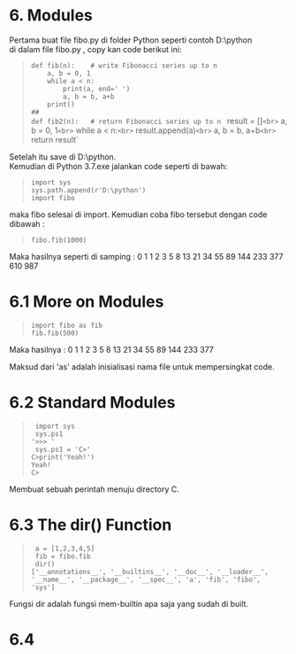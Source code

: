 # 6. Modules

Pertama buat file fibo.py di folder Python seperti contoh D:\python<br>
di dalam file fibo.py , copy kan code berikut ini:

> `def fib(n):    # write Fibonacci series up to n` <br>
`    a, b = 0, 1` <br>
`    while a < n:` <br>
`        print(a, end=' ')` <br>
`        a, b = b, a+b` <br>
`    print()` <br>
`##` <br>
`def fib2(n):   # return Fibonacci series up to n
`    result = []` <br>
`    a, b = 0, 1` <br>
`    while a < n:` <br>
`        result.append(a)` <br>
`        a, b = b, a+b` <br>
`    return result` <br>

Setelah itu save di D:\python.<br>
Kemudian di Python 3.7.exe jalankan code seperti di bawah: <br>

> `import sys`<br>
`sys.path.append(r'D:\python')`<br>
`import fibo`<br>

maka fibo selesai di import. Kemudian coba fibo tersebut dengan code dibawah : <br>

> `fibo.fib(1000)`<br>

Maka hasilnya seperti di samping : 0 1 1 2 3 5 8 13 21 34 55 89 144 233 377 610 987


# 6.1 More on Modules

> `import fibo as fib`<br> 
`fib.fib(500)`<br>

Maka hasilnya : 0 1 1 2 3 5 8 13 21 34 55 89 144 233 377
 
Maksud dari 'as' adalah inisialisasi nama file untuk mempersingkat code. <br>


# 6.2 Standard Modules

> ` import sys`<br>
` sys.ps1`<br>
`'>>> '`<br>
` sys.ps1 = 'C>'`<br>
`C>print('Yeah!')`<br>
`Yeah!`<br>
`C>`<br>

Membuat sebuah perintah menuju directory C. <br>


# 6.3 The dir() Function

> ` a = [1,2,3,4,5]`<br>
` fib = fibo.fib`<br>
` dir()`<br>
`['__annotations__', '__builtins__', '__doc__', '__loader__', '__name__', '__package__', '__spec__', 'a', 'fib', 'fibo', 'sys']`<br>

Fungsi dir adalah fungsi mem-builtin apa saja yang sudah di built. <br>

# 6.4
